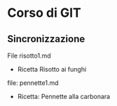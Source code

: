 # Corso di GIT
## Sincronizzazione

File risotto1.md
* Ricetta Risotto ai funghi

file: pennette1.md
* Ricetta: Pennette alla carbonara

